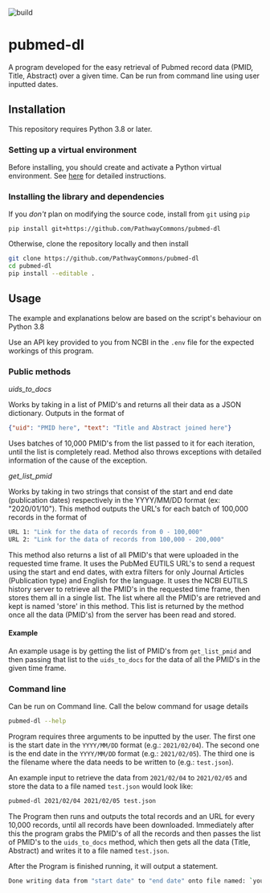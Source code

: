 ![build](https://github.com/PathwayCommons/pubmed-dl/workflows/build/badge.svg)

# pubmed-dl

A program developed for the easy retrieval of Pubmed record data (PMID, Title, Abstract) over a given time. Can be run from command line using user inputted dates.

## Installation

This repository requires Python 3.8 or later.

### Setting up a virtual environment

Before installing, you should create and activate a Python virtual environment. See [here](https://github.com/allenai/allennlp#installing-via-pip) for detailed instructions.

### Installing the library and dependencies

If you _don't_ plan on modifying the source code, install from `git` using `pip`

```
pip install git+https://github.com/PathwayCommons/pubmed-dl
```

Otherwise, clone the repository locally and then install

```bash
git clone https://github.com/PathwayCommons/pubmed-dl
cd pubmed-dl
pip install --editable .
```

## Usage

The example and explanations below are based on the script's behaviour on Python 3.8

Use an API key provided to you from NCBI in the `.env` file for the expected workings of this program.

### Public methods

*uids_to_docs*

Works by taking in a list of PMID's and returns all their data as a JSON dictionary. Outputs in the format of 

```json
{"uid": "PMID here", "text": "Title and Abstract joined here"}
```
Uses batches of 10,000 PMID's from the list passed to it for each iteration, until the list is completely read. Method also throws exceptions with detailed information of the cause of the exception.

*get_list_pmid*

Works by taking in two strings that consist of the start and end date (publication dates) respectively in the YYYY/MM/DD format (ex: "2020/01/10"). This method outputs the URL's for each batch of 100,000 records in the format of

```bash
URL 1: "Link for the data of records from 0 - 100,000"
URL 2: "Link for the data of records from 100,000 - 200,000"
```

This method also returns a list of all PMID's that were uploaded in the requested time frame. It uses the PubMed EUTILS URL's to send a request using the start and end dates, with extra filters for only Journal Articles (Publication type) and English for the language. It uses the NCBI EUTILS history server to retrieve all the PMID's in the requested time frame, then stores them all in a single list. The list where all the PMID's are retrieved and kept is named 'store' in this method. This list is returned by the method once all the data (PMID's) from the server has been read and stored.

#### Example

An example usage is by getting the list of PMID's from `get_list_pmid` and then passing that list to the `uids_to_docs` for the data of all the PMID's in the given time frame.

### Command line

Can be run on Command line. Call the below command for usage details

```bash
pubmed-dl --help
```

Program requires three arguments to be inputted by the user. 
The first one is the start date in the `YYYY/MM/DD` format (e.g.: `2021/02/04`). 
The second one is the end date in the `YYYY/MM/DD` format (e.g.: `2021/02/05`). 
The third one is the filename where the data needs to be written to (e.g.: `test.json`).

An example input to retrieve the data from `2021/02/04` to `2021/02/05` and store the data to a file named `test.json` would look like:

```bash
pubmed-dl 2021/02/04 2021/02/05 test.json
```

The Program then runs and outputs the total records and an URL for every 10,000 records, until all records have been downloaded. Immediately after this the program grabs the PMID's of all the records and then passes the list of PMID's to the `uids_to_docs` method, which then gets all the data (Title, Abstract) and writes it to a file named `test.json`.

After the Program is finished running, it will output a statement.

```bash
Done writing data from "start date" to "end date" onto file named: `your file name`
```

